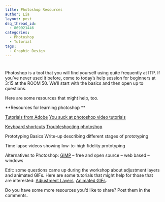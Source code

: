 ```yaml
---
title: Photoshop Resources
author: Lia
layout: post
dsq_thread_id:
  - 869921446
categories:
  - Photoshop
  - Tutorial
tags:
  - Graphic Design
---
```

#

Photoshop is a tool that you will find yourself using quite frequently at ITP. If you’ve never used it before, come to today’s help session for beginners at 3:15 at the ROOM 50. We’ll start with the basics and then open up to questions.

Here are some resources that might help, too.

**Resources for learning photoshop **

[Tutorials from Adobe][1]
[You suck at photoshop video tutorials][2]

 [1]: http://tv.adobe.com/product/photoshop/
 [2]: http://www.youtube.com/playlist?list=PLD19BCF9D57320E03

[Keyboard shortcuts][3]
[Troubleshooting photoshop][4]

 [3]: http://morris-photographics.com/photoshop/shortcuts/#pscs4
 [4]: http://www.dummies.com/how-to/content/troubleshooting-in-photoshop-cs5.html

Prototyping Basics
Write-up describing different stages of prototyping


Time lapse videos showing low-to-high fidelity prototyping



Alternatives to Photoshop:
[GIMP][5] – free and open source
 – web based
 – windows

 [5]: http://www.gimp.org/

Edit: some questions came up during the workshop about adjustment layers and animated GIFs. Here are some tutorials that might help for those that are interested: [Adjustment Layers][6], [Animated GIFs][7].

 [6]: http://psd.tutsplus.com/tutorials/tools-tips/adjustment-layers-photoshop/
 [7]: http://creativetechs.com/tipsblog/build-animated-gifs-in-photoshop/

Do you have some more resources you’d like to share? Post them in the comments.

 